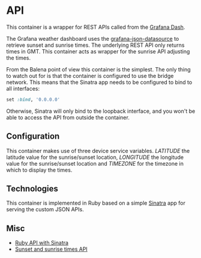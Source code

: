 # API

This container is a wrapper for REST APIs called from the [Grafana Dash](../dashboard/README.md).

The Grafana weather dashboard uses the [grafana-json-datasource](https://github.com/marcusolsson/grafana-json-datasource) to retrieve sunset and sunrise times.
The underlying REST API only returns times in GMT.
This container acts as wrapper for the sunrise API adjusting the times.

From the Balena point of view this container is the simplest.
The only thing to watch out for is that the container is configured to use the bridge network.
This means that the Sinatra app needs to be configured to bind to all interfaces:

```ruby
set :bind, '0.0.0.0'
```

Otherwise, Sinatra will only bind to the loopback interface, and you won't be able to access the API from outside the container.

## Configuration

This container makes use of three device service variables.
_LATITUDE_ the latitude value for the sunrise/sunset location, _LONGITUDE_ the longitude value for the sunrise/sunset location and _TIMEZONE_ for the timezone in which to display the times.

## Technologies

This container is implemented in Ruby based on a simple [Sinatra](http://sinatrarb.com/) app for serving the custom JSON APIs.

## Misc

* [Ruby API with Sinatra](https://x-team.com/blog/how-to-create-a-ruby-api-with-sinatra/)
* [Sunset and sunrise times API](https://sunrise-sunset.org/api)
